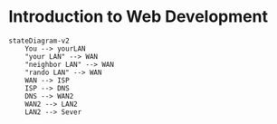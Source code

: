 # Introduction to Web Development

```mermaid
stateDiagram-v2
    You --> yourLAN
    "your LAN" --> WAN
    "neighbor LAN" --> WAN
    "rando LAN" --> WAN
    WAN --> ISP
    ISP --> DNS
    DNS --> WAN2
    WAN2 --> LAN2
    LAN2 --> Sever
```

